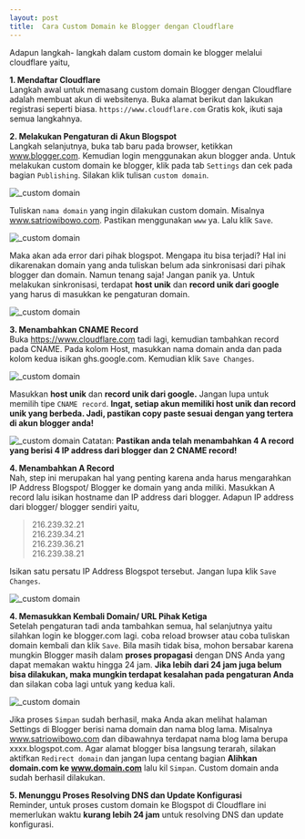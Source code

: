 ```yaml
---
layout: post
title:  Cara Custom Domain ke Blogger dengan Cloudflare
---
```

Adapun langkah- langkah dalam custom domain ke blogger melalui cloudflare yaitu,

**1. Mendaftar Cloudflare**<br/>
Langkah awal untuk memasang custom domain Blogger dengan Cloudflare adalah membuat akun di websitenya. Buka alamat berikut dan lakukan registrasi seperti biasa.
`https://www.cloudflare.com`
Gratis kok, ikuti saja semua langkahnya.

**2. Melakukan Pengaturan di Akun Blogspot**<br/>
Langkah selanjutnya, buka tab baru pada browser, ketikkan www.blogger.com. Kemudian login menggunakan akun blogger anda. Untuk melakukan custom domain ke blogger, klik pada tab `Settings` dan cek pada bagian `Publishing`. Silakan klik tulisan `custom domain`.

![_custom domain](https://www.domainesia.com/asset/uploads/2019/05/Screen-Shot-2020-09-02-at-9.46.03-AM.png)

Tuliskan `nama domain` yang ingin dilakukan custom domain. Misalnya www.satriowibowo.com. Pastikan menggunakan `www` ya. Lalu klik `Save`.

![_custom domain](https://www.domainesia.com/asset/uploads/2016/04/Screen-Shot-2020-09-02-at-9.46.21-PM-e1599062157516.png)

Maka akan ada error dari pihak blogspot. Mengapa itu bisa terjadi? Hal ini dikarenakan domain yang anda tuliskan belum ada sinkronisasi dari pihak blogger dan domain. Namun tenang saja! Jangan panik ya. Untuk melakukan sinkronisasi, terdapat **host unik** dan **record unik dari google** yang harus di masukkan ke pengaturan domain.

![_custom domain](https://www.domainesia.com/asset/uploads/2016/04/Screen-Shot-2020-09-02-at-10.46.24-PM-1-e1599062143528.png)

**3. Menambahkan CNAME Record**<br/>
Buka https://www.cloudflare.com tadi lagi, kemudian tambahkan record pada CNAME. Pada kolom Host, masukkan nama domain anda dan pada kolom kedua isikan ghs.google.com. Kemudian klik `Save Changes`.

![_custom domain](https://www.domainesia.com/asset/uploads/2018/01/Selection_245.png)

Masukkan **host unik** dan **record unik dari google.** Jangan lupa untuk memilih tipe `CNAME record`. **Ingat, setiap akun memiliki host unik dan record unik yang berbeda. Jadi, pastikan copy paste sesuai dengan yang tertera di akun blogger anda!**

![_custom domain](https://www.domainesia.com/asset/uploads/2018/01/Selection_246.png)
Catatan: **Pastikan anda telah menambahkan 4 A record yang berisi 4 IP address dari blogger dan 2 CNAME record!**

**4. Menambahkan A Record**<br/>
Nah, step ini merupakan hal yang penting karena anda harus mengarahkan IP Address Blogspot/ Blogger ke domain yang anda miliki. Masukkan A record lalu isikan hostname dan IP address dari blogger. Adapun IP address dari blogger/ blogger sendiri yaitu,

> 216.239.32.21<br/>
216.239.34.21<br/>
216.239.36.21<br/>
216.239.38.21

Isikan satu persatu IP Address Blogspot tersebut. Jangan lupa klik `Save Changes`.

![_custom domain](https://www.domainesia.com/asset/uploads/2018/01/Selection_244.png)

**4. Memasukkan Kembali Domain/ URL Pihak Ketiga**<br/>
Setelah pengaturan tadi anda tambahkan semua, hal selanjutnya yaitu silahkan login ke blogger.com lagi. coba reload browser atau coba tuliskan domain kembali dan klik `Save`. Bila masih tidak bisa, mohon bersabar karena mungkin Blogger masih dalam **proses propagasi** dengan DNS Anda yang dapat memakan waktu hingga 24 jam. **Jika lebih dari 24 jam juga belum bisa dilakukan, maka mungkin terdapat kesalahan pada pengaturan Anda** dan silakan coba lagi untuk yang kedua kali.

![_custom domain](https://www.domainesia.com/asset/uploads/2016/04/Screen-Shot-2020-09-02-at-9.46.21-PM-1-e1599101932541.png)

Jika proses `Simpan` sudah berhasil, maka Anda akan melihat halaman Settings di Blogger berisi nama domain dan nama blog lama. Misalnya www.satriowibowo.com dan dibawahnya terdapat nama blog lama berupa xxxx.blogspot.com. Agar alamat blogger bisa langsung terarah, silakan aktifkan `Redirect domain` dan jangan lupa centang bagian **Alihkan domain.com ke www.domain.com** lalu kil `Simpan`. Custom domain anda sudah berhasil dilakukan.

**5. Menunggu Proses Resolving DNS dan Update Konfigurasi**<br/>
Reminder, untuk proses custom domain ke Blogspot di Cloudflare ini memerlukan waktu **kurang lebih 24 jam** untuk resolving DNS dan update konfigurasi.
